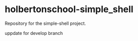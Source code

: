 # holbertonschool-simple_shell
Repository for the simple-shell project.

uppdate for develop branch 